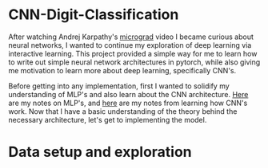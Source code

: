 # CNN-Digit-Classification
After watching Andrej Karpathy's [micrograd](https://www.youtube.com/watch?v=VMj-3S1tku0&t=435s) video I became curious about neural networks, I wanted to continue my exploration of deep learning via interactive learning. This project provided a simple way for me to learn how to write out simple neural network architectures in pytorch, while also giving me motivation to learn more about deep learning, specifically CNN's.

Before getting into any implementation, first I wanted to solidify my understanding of MLP's and also learn about the CNN architecture. [Here](https://docs.google.com/document/d/1QKHHfPdCDTgCw6Ko_slAYBEqdBgACYAhIxXS-kMe8M8/edit?usp=sharing) are my notes on MLP's, and [here](https://docs.google.com/document/d/1larZAdze_TzdZxS3wbQvTElkmNPsMFCemH9MevNQAuI/edit?usp=sharing) are my notes from learning how CNN's work. Now that I have a basic understanding of the theory behind the necessary architecture, let's get to implementing the model.

# Data setup and exploration

